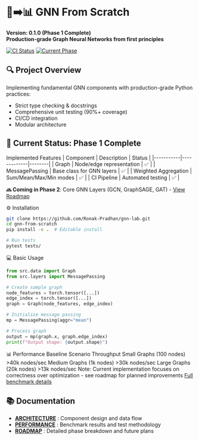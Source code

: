 # 🧠➡️📊 GNN From Scratch  
**Version: 0.1.0 (Phase 1 Complete)**  
**Production-grade Graph Neural Networks from first principles**  

[![CI Status](https://github.com/Ronak-Pradhan/gnn-lab/actions/workflows/ci.yml/badge.svg)](https://github.com/Ronak-Pradhan/gnn-lab/actions) 
[![Current Phase](https://img.shields.io/badge/Phase-1%3A%20Foundations-brightgreen)](docs/ROADMAP.md)

## 🔍 Project Overview  
Implementing fundamental GNN components with production-grade Python practices:  
- Strict type checking & docstrings  
- Comprehensive unit testing (90%+ coverage)  
- CI/CD integration  
- Modular architecture  

## 🚀 Current Status: Phase 1 Complete  
Implemented Features
| Component | Description | Status |
|-----------|-------------|--------|
| Graph | Node/edge representation | ✅ |
| MessagePassing | Base class for GNN layers | ✅ |
| Weighted Aggregation | Sum/Mean/Max/Min modes | ✅ |
| CI Pipeline | Automated testing | ✅ |

**🔜 Coming in Phase 2**: Core GNN Layers (GCN, GraphSAGE, GAT) - [View Roadmap](docs/ROADMAP.md)

⚙️ Installation

```bash
git clone https://github.com/Ronak-Pradhan/gnn-lab.git
cd gnn-from-scratch
pip install -e .  # Editable install

# Run tests
pytest tests/
```
💻 Basic Usage
```python
from src.data import Graph
from src.layers import MessagePassing

# Create sample graph
node_features = torch.tensor([...])
edge_index = torch.tensor([...])
graph = Graph(node_features, edge_index)

# Initialize message passing
mp = MessagePassing(aggr="mean")

# Process graph
output = mp(graph.x, graph.edge_index)
print(f"Output shape: {output.shape}")
```

📊 Performance Baseline
Scenario	Throughput
Small Graphs (100 nodes)	>40k nodes/sec
Medium Graphs (1k nodes)	>30k nodes/sec
Large Graphs (20k nodes)	>13k nodes/sec
Note: Current implementation focuses on correctness over optimization - see roadmap for planned improvements
[Full benchmark details](docs/PERFORMANCE.md)

## 📚 Documentation
- [**ARCHITECTURE**](docs/ARCHITECTURE.md) : Component design and data flow  
- [**PERFORMANCE**](docs/PERFORMANCE.md) : Benchmark results and test methodology  
- [**ROADMAP**](docs/ROADMAP.md) : Detailed phase breakdown and future plans  